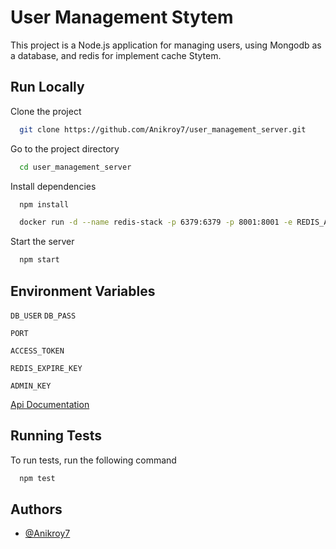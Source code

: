 
# User Management Stytem

This project is a Node.js application for managing users, using Mongodb as a database, and redis for implement cache Stytem.


## Run Locally

Clone the project

```bash
  git clone https://github.com/Anikroy7/user_management_server.git
```

Go to the project directory

```bash
  cd user_management_server
```

Install dependencies

```bash
  npm install
```

```bash
  docker run -d --name redis-stack -p 6379:6379 -p 8001:8001 -e REDIS_ARGS="--requirepass Anik@1199 redis/redis-stack:latest
```

Start the server

```bash
  npm start
```


## Environment Variables

`DB_USER`
`DB_PASS`

`PORT`

`ACCESS_TOKEN`

`REDIS_EXPIRE_KEY`

`ADMIN_KEY`


[Api Documentation](https://documenter.getpostman.com/view/28713434/2sA3BuXUYs#0c7c0a92-6f37-4fa1-b695-898727559e1a)


## Running Tests

To run tests, run the following command

```bash
  npm test
```


## Authors

- [@Anikroy7](https://github.com/anikroy7)


    
